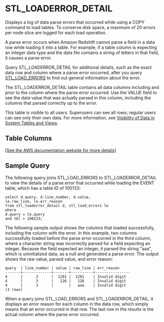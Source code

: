 # STL\_LOADERROR\_DETAIL<a name="r_STL_LOADERROR_DETAIL"></a>

Displays a log of data parse errors that occurred while using a COPY command to load tables\. To conserve disk space, a maximum of 20 errors per node slice are logged for each load operation\.

 A parse error occurs when Amazon Redshift cannot parse a field in a data row while loading it into a table\. For example, if a table column is expecting an integer data type and the data file contains a string of letters in that field, it causes a parse error\.

Query STL\_LOADERROR\_DETAIL for additional details, such as the exact data row and column where a parse error occurred, after you query [STL\_LOAD\_ERRORS](r_STL_LOAD_ERRORS.md) to find out general information about the error\.

The STL\_LOADERROR\_DETAIL table contains all data columns including and prior to the column where the parse error occurred\. Use the VALUE field to see the data value that was actually parsed in this column, including the columns that parsed correctly up to the error\.

This table is visible to all users\. Superusers can see all rows; regular users can see only their own data\. For more information, see [Visibility of Data in System Tables and Views](c_visibility-of-data.md)\.

## Table Columns<a name="r_STL_LOADERROR_DETAIL-table-columns"></a>

[\[See the AWS documentation website for more details\]](http://docs.aws.amazon.com/redshift/latest/dg/r_STL_LOADERROR_DETAIL.html)

## Sample Query<a name="r_STL_LOADERROR_DETAIL-samplequery"></a>

The following query joins STL\_LOAD\_ERRORS to STL\_LOADERROR\_DETAIL to view the details of a parse error that occurred while loading the EVENT table, which has a table ID of 100133: 

```
select d.query, d.line_number, d.value,
le.raw_line, le.err_reason
from stl_loaderror_detail d, stl_load_errors le
where
d.query = le.query
and tbl = 100133;
```

The following sample output shows the columns that loaded successfully, including the column with the error\. In this example, two columns successfully loaded before the parse error occurred in the third column, where a character string was incorrectly parsed for a field expecting an integer\. Because the field expected an integer, it parsed the string "aaa", which is uninitialized data, as a null and generated a parse error\. The output shows the raw value, parsed value, and error reason: 

```
query  | line_number | value | raw_line | err_reason
-------+-------------+-------+----------+----------------
4      |      3      |  1201 |  1201    | Invalid digit
4      |      3      |   126 |   126    | Invalid digit
4      |      3      |       |   aaa    | Invalid digit
(3 rows)
```

When a query joins STL\_LOAD\_ERRORS and STL\_LOADERROR\_DETAIL, it displays an error reason for each column in the data row, which simply means that an error occurred in that row\. The last row in the results is the actual column where the parse error occurred\.